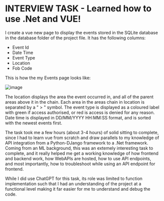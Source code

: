 # INTERVIEW TASK - Learned how to use .Net and VUE!

I create a vue new page to display the events stored in the SQLite database in the database folder of the project file. It has the following columns:

- Event Id
- Date Time
- Event Type
- Location
- Fob Code

This is how the my Events page looks like:

![image](https://github.com/user-attachments/assets/2d0ef6a1-b3d1-40a5-882b-b6a3427caa7a)


The location displays the area the event occurred in, and all of the parent areas above it in the chain. Each area in the areas chain in location is separated by a " > " symbol. The event type is displayed as a coloured label with green if access authorised, or red is access is denied for any reason. Date time is displayed in DD/MM/YYYY HH:MM:SS format, and is sorted with the newest events first.

The task took me a few hours (about 3-4 hours) of solid sitting to complete, since I had to learn vue from scratch and draw parallels to my knowledge of API integration from a Python-DJango framework to a .Net 
framework. Coming from an ML background, this was an extemely interesting task to complete, and it really helped me get a working knowledge of how frontend and backend work, how WebAPIs are hosted, how to use API 
endpoints, and most importantly, how to troubleshoot while using an API endpoint for frontend.

While I did use ChatGPT for this task, its role was limited to function implementation such that I had an understanding of the project at a functional level making it far easier for me to understand and debug the code. 
